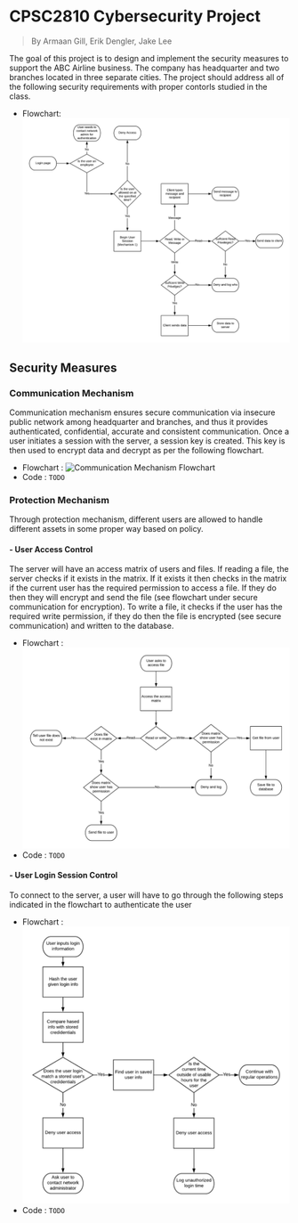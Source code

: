# CPSC2810 Cybersecurity Project
>By Armaan Gill, Erik Dengler, Jake Lee

The goal of this project is to design and implement the security measures to support
the ABC Airline business. The company has headquarter and two branches located in three
separate cities. The project should address all of the following security requirements with
proper contorls studied in the class.

* Flowchart:
![Program Flowchart](/flowcharts/NetworkSecurity.png)


## Security Measures

### Communication Mechanism

Communication mechanism ensures secure communication via insecure public network among headquarter
and branches, and thus it provides authenticated, confidential, accurate and consistent communication.
Once a user initiates a session with the server, a session key is created. This key is then used to encrypt data and decrypt as per the following flowchart.
* Flowchart :
![Communication Mechanism Flowchart](/flowcharts/CommMechFlowchart.png)
* Code : `TODO`


### Protection Mechanism

Through protection mechanism, different users are allowed to handle different assets in some proper way based on policy.


#### - User Access Control 
The server will have an access matrix of users and files. If reading a file, the server checks if it exists in the matrix. If it exists it then checks in the matrix if the current user has the required permission to access a file. If they do then they will encrypt and send the file (see flowchart under secure communication for encryption). To write a file, it checks if the user has the required write permission, if they do then the file is encrypted (see secure communication) and written to the database.
  - Flowchart : 
![Asset Protection Flowchart](/flowcharts/Asset&#32;protection.png)
  - Code : `TODO`

#### - User Login Session Control 
To connect to the server, a user will have to go through the following steps indicated in the flowchart
to authenticate the user
  - Flowchart :
![Initial login Flowchart](/flowcharts/Initial&#32;login.png)
  - Code : `TODO`





